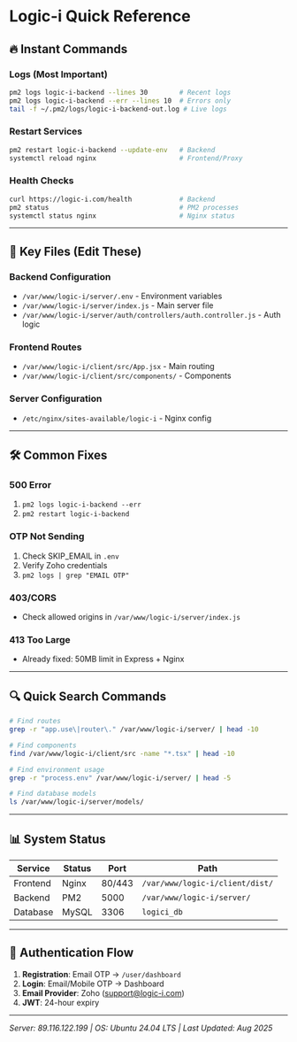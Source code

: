 # Logic-i Quick Reference

## 🔥 **Instant Commands**

### **Logs** (Most Important)
```bash
pm2 logs logic-i-backend --lines 30        # Recent logs
pm2 logs logic-i-backend --err --lines 10  # Errors only
tail -f ~/.pm2/logs/logic-i-backend-out.log # Live logs
```

### **Restart Services**
```bash
pm2 restart logic-i-backend --update-env   # Backend
systemctl reload nginx                     # Frontend/Proxy
```

### **Health Checks**
```bash
curl https://logic-i.com/health            # Backend
pm2 status                                 # PM2 processes
systemctl status nginx                     # Nginx status
```

---

## 📂 **Key Files** (Edit These)

### **Backend Configuration**
- `/var/www/logic-i/server/.env` - Environment variables
- `/var/www/logic-i/server/index.js` - Main server file
- `/var/www/logic-i/server/auth/controllers/auth.controller.js` - Auth logic

### **Frontend Routes**
- `/var/www/logic-i/client/src/App.jsx` - Main routing
- `/var/www/logic-i/client/src/components/` - Components

### **Server Configuration**
- `/etc/nginx/sites-available/logic-i` - Nginx config

---

## 🛠️ **Common Fixes**

### **500 Error**
1. `pm2 logs logic-i-backend --err`
2. `pm2 restart logic-i-backend`

### **OTP Not Sending**
1. Check SKIP_EMAIL in `.env`
2. Verify Zoho credentials
3. `pm2 logs | grep "EMAIL OTP"`

### **403/CORS**
- Check allowed origins in `/var/www/logic-i/server/index.js`

### **413 Too Large**
- Already fixed: 50MB limit in Express + Nginx

---

## 🔍 **Quick Search Commands**

```bash
# Find routes
grep -r "app.use\|router\." /var/www/logic-i/server/ | head -10

# Find components
find /var/www/logic-i/client/src -name "*.tsx" | head -10

# Find environment usage
grep -r "process.env" /var/www/logic-i/server/ | head -5

# Find database models  
ls /var/www/logic-i/server/models/
```

---

## 📊 **System Status**

| Service | Status | Port | Path |
|---------|--------|------|------|
| Frontend | Nginx | 80/443 | `/var/www/logic-i/client/dist/` |
| Backend | PM2 | 5000 | `/var/www/logic-i/server/` |
| Database | MySQL | 3306 | `logici_db` |

---

## 🎯 **Authentication Flow**

1. **Registration**: Email OTP → `/user/dashboard`
2. **Login**: Email/Mobile OTP → Dashboard
3. **Email Provider**: Zoho (support@logic-i.com)
4. **JWT**: 24-hour expiry

---

*Server: 89.116.122.199 | OS: Ubuntu 24.04 LTS | Last Updated: Aug 2025*